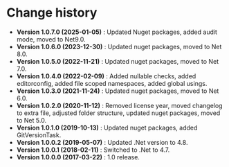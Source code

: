 # Change history

* **Version 1.0.7.0 (2025-01-05)** : Updated Nuget packages, added audit mode, moved to Net9.0.
* **Version 1.0.6.0 (2023-12-30)** : Updated nuget packages, moved to Net 8.0.
* **Version 1.0.5.0 (2022-11-21)** : Updated nuget packages, moved to Net 7.0.
* **Version 1.0.4.0 (2022-02-09)** : Added nullable checks, added editorconfig, added file scoped namespaces, added global usings.
* **Version 1.0.3.0 (2021-11-24)** : Updated nuget packages, moved to Net 6.0.
* **Version 1.0.2.0 (2020-11-12)** : Removed license year, moved changelog to extra file, adjusted folder structure, updated nuget packages, moved to Net 5.0.
* **Version 1.0.1.0 (2019-10-13)** : Updated nuget packages, added GitVersionTask.
* **Version 1.0.0.2 (2019-05-07)** : Updated .Net version to 4.8.
* **Version 1.0.0.1 (2018-02-11)** : Switched to .Net to 4.7.
* **Version 1.0.0.0 (2017-03-22)** : 1.0 release.